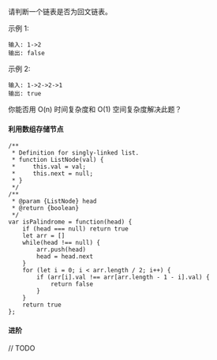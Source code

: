 请判断一个链表是否为回文链表。

示例 1:

```
输入: 1->2
输出: false
```
示例 2:
```
输入: 1->2->2->1
输出: true
```
你能否用 O(n) 时间复杂度和 O(1) 空间复杂度解决此题？

#### 利用数组存储节点

```
/**
 * Definition for singly-linked list.
 * function ListNode(val) {
 *     this.val = val;
 *     this.next = null;
 * }
 */
/**
 * @param {ListNode} head
 * @return {boolean}
 */
var isPalindrome = function(head) {
    if (head === null) return true
    let arr = []
    while(head !== null) {
        arr.push(head)
        head = head.next
    }
    for (let i = 0; i < arr.length / 2; i++) {
        if (arr[i].val !== arr[arr.length - 1 - i].val) {
            return false
        }
    }
    return true
};
```

#### 进阶
// TODO
